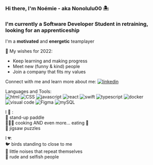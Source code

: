 ### Hi there, I'm Noémie - aka Nonolulu00 🏝

### I'm currently a Software Developer Student in retraining, looking for an apprenticeship

I'm a **motivated** and **energetic** teamplayer  

💫 My wishes for 2022: <br/>
   * Keep learning and making progress <br/>
   * Meet new (funny & kind) people<br/>
   * Join a company that fits my values<br/>


Connect with me and learn more about me:
[![linkedin](<img width= "30px"src="https://github.com/Nonolulu00/Nonolulu00/blob/main/img/iconmonstr-linkedin-3-72.png"/>)](https://www.linkedin.com/in/noemieragot)
<!-- [<img src="https://github.com/Nonolulu00/Nonolulu00/blob/main/img/iconmonstr-linkedin-3-72.png"/>](https://www.linkedin.com/in/noemieragot) -->


Languages and Tools:
<br/>
<img alt="html" width="26px" src="https://cdn.jsdelivr.net/gh/devicons/devicon/icons/html5/html5-original.svg" />
<img alt="CSS" width="26px" src="https://cdn.jsdelivr.net/gh/devicons/devicon/icons/css3/css3-original.svg" />
<img alt="javascript" width="26px" src="https://cdn.jsdelivr.net/gh/devicons/devicon/icons/javascript/javascript-plain.svg" />
<img alt="react" width="26px" src="https://cdn.jsdelivr.net/gh/devicons/devicon/icons/react/react-original.svg" />
<img alt="swift" width="26px" src="https://cdn.jsdelivr.net/gh/devicons/devicon/icons/swift/swift-original.svg" />
<img alt="typescript" width="26px" src="https://cdn.jsdelivr.net/gh/devicons/devicon/icons/typescript/typescript-original.svg" />
<img alt="docker" width="26px" src="https://cdn.jsdelivr.net/gh/devicons/devicon/icons/docker/docker-original.svg" />
<img alt="visual code" width="26px" src="https://cdn.jsdelivr.net/gh/devicons/devicon/icons/vscode/vscode-original.svg" />
<img alt="Figma" width="26px" src="https://cdn.jsdelivr.net/gh/devicons/devicon/icons/figma/figma-original.svg" />
<img alt="mySQL" width="26px" src="https://cdn.jsdelivr.net/gh/devicons/devicon/icons/mysql/mysql-original-wordmark.svg" />

I 💛 :<br/>
   🌊 stand-up paddle<br/>
   👩🏻‍🍳 cooking AND even more... eating 🍝 <br/>
   🧩 jigsaw puzzles<br/>

I 💔:<br/>
   🐦 birds standing to close to me<br/>
   🤯 little noises that repeat themselves<br/>
🤬 rude and selfish people<br/>
